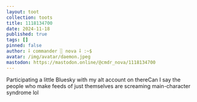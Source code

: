 ```yaml
---
layout: toot
collection: toots
title: 1118134700
date: 2024-11-18
published: true
tags: []
pinned: false
author: ⸸ commander ░ nova ⸸ :~$
avatar: /img/avatar/daemon.jpeg
mastodon: https://mastodon.online/@cmdr_nova/1118134700
---
```


Participating a little Bluesky with my alt account on thereCan I say the people who make feeds of just themselves are screaming main-character syndrome lol
